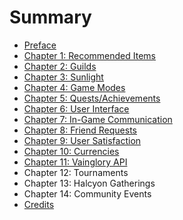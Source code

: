 # Summary

* [Preface](README.md)
* [Chapter 1: Recommended Items](chapter1.md)
* [Chapter 2: Guilds](chapter-2-guilds.md)
* [Chapter 3: Sunlight](chapter-3-sunlight.md)
* [Chapter 4: Game Modes](chapter-4-game-modes.md)
* [Chapter 5: Quests/Achievements](chapter-5-questsachievements.md)
* [Chapter 6: User Interface](chapter-6-user-interface.md)
* [Chapter 7: In-Game Communication](chapter-7-in-game-communication.md)
* [Chapter 8: Friend Requests](chapter-8-friend-requests.md)
* [Chapter 9: User Satisfaction](chapter-9-user-satisfaction.md)
* [Chapter 10: Currencies](chapter-10-currencies.md)
* [Chapter 11: Vainglory API](chapter-11-vainglory-api.md)
* Chapter 12: Tournaments
* Chapter 13: Halcyon Gatherings
* Chapter 14: Community Events
* [Credits](credits.md)

